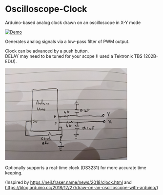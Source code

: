 # Oscilloscope-Clock
Arduino-based analog clock drawn on an oscilloscope in X-Y mode
   
[![Demo](http://img.youtube.com/vi/hR9PfUYebpU/0.jpg)](http://www.youtube.com/watch?v=hR9PfUYebpU "Demo")

Generates analog signals via a low-pass filter of PWM output.<br>

Clock can be advanced by a push button. <br>
DELAY may need to be tuned for your scope (I used a Tektronix TBS 1202B-EDU).<br>

<img src="https://github.com/daveyburke/Oscilloscope-Clock/blob/master/Schematic.jpg" alt="Schematic" width="400"/>

Optionally supports a real-time clock (DS3231) for more accurate time keeping.


(Inspired by https://neil.fraser.name/news/2018/clock.html and https://blog.arduino.cc/2018/12/27/draw-on-an-oscilloscope-with-arduino/)
